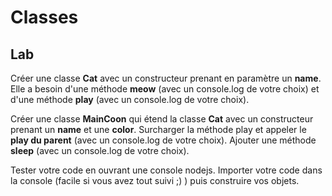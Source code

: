 <!-- .slide: class="exercice smaller-font"-->

# Classes

## Lab

Créer une classe **Cat** avec un constructeur prenant en paramètre un **name**. Elle a besoin d'une méthode **meow** (avec un console.log de votre choix) et d'une méthode **play** (avec un console.log de votre choix).

Créer une classe **MainCoon** qui étend la classe **Cat** avec un constructeur prenant un **name** et une **color**. Surcharger la méthode play et appeler le **play du parent** (avec un console.log de votre choix). Ajouter une méthode **sleep** (avec un console.log de votre choix).

Tester votre code en ouvrant une console nodejs. Importer votre code dans la console (facile si vous avez tout suivi ;) ) puis construire vos objets.
